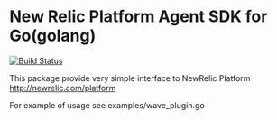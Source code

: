 New Relic Platform Agent SDK for Go(golang)
====================

[![Build Status](https://secure.travis-ci.org/yvasiyarov/newrelic_platform_go.png?branch=master)](http://travis-ci.org/yvasiyarov/newrelic_platform_go)

This package provide very simple interface to NewRelic Platform http://newrelic.com/platform

For example of usage see examples/wave_plugin.go
